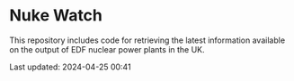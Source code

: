 # Nuke Watch

This repository includes code for retrieving the latest information available on the output of EDF nuclear power plants in the UK.

Last updated: 2024-04-25 00:41